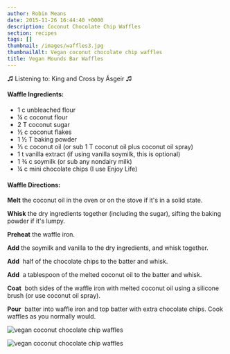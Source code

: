 ```yaml
---
author: Robin Means
date: 2015-11-26 16:44:40 +0000
description: Coconut Chocolate Chip Waffles
section: recipes
tags: []
thumbnail: /images/waffles3.jpg
thumbnailAlt: Vegan coconut chocolate chip waffles
title: Vegan Mounds Bar Waffles
---
```


♫&nbsp;Listening to: King and Cross by Ásgeir ♫

#### Waffle Ingredients:

- 1 c unbleached flour
- ¼ c coconut flour
- 2 T coconut sugar
- ½ c coconut flakes
- 1 ½ T baking powder
- ⅓ c coconut oil (or sub 1 T coconut oil plus coconut oil spray)
- 1 t vanilla extract (if using vanilla soymilk, this is optional)
- 1 ¾ c soymilk (or sub any nondairy milk)
- ¼ c mini chocolate chips (I use Enjoy Life)

#### Waffle Directions:

**Melt** the coconut oil in the oven or on the stove if it's in a solid state.

**Whisk** the dry ingredients together (including the sugar), sifting the baking powder if it's lumpy.

**Preheat** the waffle iron.

**Add** the soymilk and vanilla to the dry ingredients, and whisk together.

**Add** &nbsp;half of the chocolate chips to the batter and whisk.

**Add** &nbsp;a tablespoon of the melted coconut oil to the batter and whisk.

**Coat** &nbsp;both sides of the waffle iron with melted coconut oil using a silicone brush (or use coconut oil spray).

**Pour** &nbsp;batter into waffle iron and top batter with extra chocolate chips. Cook waffles as you normally would.

![vegan coconut chocolate chip waffles](/images/waffles1.jpg)

![vegan coconut chocolate chip waffles](/images/waffles2.jpg)

